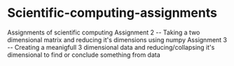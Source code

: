 # Scientific-computing-assignments
Assignments of scientific computing
Assignment 2 -- Taking a two dimensional matrix and reducing it's dimensions 
                using numpy
Assignment 3 -- Creating a meanigfull 3 dimensional data and reducing/collapsing 
                it's dimensional to find or conclude something from data
